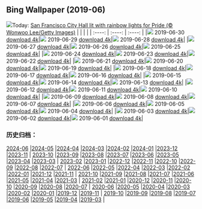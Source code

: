 ## Bing Wallpaper (2019-06)
![](http://cn.bing.com/th?id=OHR.Pride2019_EN-US5957966998_UHD.jpg&w=1000)Today: [San Francisco City Hall lit with rainbow lights for Pride (© Wonwoo Lee/Getty Images)](http://cn.bing.com/th?id=OHR.Pride2019_EN-US5957966998_UHD.jpg)
|      |      |      |
| :----: | :----: | :----: |
|![](http://cn.bing.com/th?id=OHR.Pride2019_EN-US5957966998_UHD.jpg&pid=hp&w=384&h=216&rs=1&c=4) 2019-06-30 [download 4k](http://cn.bing.com/th?id=OHR.Pride2019_EN-US5957966998_UHD.jpg)|![](http://cn.bing.com/th?id=OHR.BurrowingOwlet_EN-US5825222069_UHD.jpg&pid=hp&w=384&h=216&rs=1&c=4) 2019-06-29 [download 4k](http://cn.bing.com/th?id=OHR.BurrowingOwlet_EN-US5825222069_UHD.jpg)|![](http://cn.bing.com/th?id=OHR.Montreux_EN-US5652122855_UHD.jpg&pid=hp&w=384&h=216&rs=1&c=4) 2019-06-28 [download 4k](http://cn.bing.com/th?id=OHR.Montreux_EN-US5652122855_UHD.jpg)|
|![](http://cn.bing.com/th?id=OHR.RootBridge_EN-US5546496960_UHD.jpg&pid=hp&w=384&h=216&rs=1&c=4) 2019-06-27 [download 4k](http://cn.bing.com/th?id=OHR.RootBridge_EN-US5546496960_UHD.jpg)|![](http://cn.bing.com/th?id=OHR.GlastonburyTor_EN-US5410294627_UHD.jpg&pid=hp&w=384&h=216&rs=1&c=4) 2019-06-26 [download 4k](http://cn.bing.com/th?id=OHR.GlastonburyTor_EN-US5410294627_UHD.jpg)|![](http://cn.bing.com/th?id=OHR.SutherlandFalls_EN-US5254268111_UHD.jpg&pid=hp&w=384&h=216&rs=1&c=4) 2019-06-25 [download 4k](http://cn.bing.com/th?id=OHR.SutherlandFalls_EN-US5254268111_UHD.jpg)|
|![](http://cn.bing.com/th?id=OHR.PhilippinesFirefly_EN-US5113207566_UHD.jpg&pid=hp&w=384&h=216&rs=1&c=4) 2019-06-24 [download 4k](http://cn.bing.com/th?id=OHR.PhilippinesFirefly_EN-US5113207566_UHD.jpg)|![](http://cn.bing.com/th?id=OHR.Gnomesville_EN-US4972983987_UHD.jpg&pid=hp&w=384&h=216&rs=1&c=4) 2019-06-23 [download 4k](http://cn.bing.com/th?id=OHR.Gnomesville_EN-US4972983987_UHD.jpg)|![](http://cn.bing.com/th?id=OHR.ManausBasin_EN-US4418838752_UHD.jpg&pid=hp&w=384&h=216&rs=1&c=4) 2019-06-22 [download 4k](http://cn.bing.com/th?id=OHR.ManausBasin_EN-US4418838752_UHD.jpg)|
|![](http://cn.bing.com/th?id=OHR.SunVoyager_EN-US4292483884_UHD.jpg&pid=hp&w=384&h=216&rs=1&c=4) 2019-06-21 [download 4k](http://cn.bing.com/th?id=OHR.SunVoyager_EN-US4292483884_UHD.jpg)|![](http://cn.bing.com/th?id=OHR.AlaskaEagle_EN-US3628054504_UHD.jpg&pid=hp&w=384&h=216&rs=1&c=4) 2019-06-20 [download 4k](http://cn.bing.com/th?id=OHR.AlaskaEagle_EN-US3628054504_UHD.jpg)|![](http://cn.bing.com/th?id=OHR.CherryLaurelMaze_EN-US3512647724_UHD.jpg&pid=hp&w=384&h=216&rs=1&c=4) 2019-06-19 [download 4k](http://cn.bing.com/th?id=OHR.CherryLaurelMaze_EN-US3512647724_UHD.jpg)|
|![](http://cn.bing.com/th?id=OHR.HelixPomatia_EN-US3386213495_UHD.jpg&pid=hp&w=384&h=216&rs=1&c=4) 2019-06-18 [download 4k](http://cn.bing.com/th?id=OHR.HelixPomatia_EN-US3386213495_UHD.jpg)|![](http://cn.bing.com/th?id=OHR.CrystalBridges_EN-US3284594131_UHD.jpg&pid=hp&w=384&h=216&rs=1&c=4) 2019-06-17 [download 4k](http://cn.bing.com/th?id=OHR.CrystalBridges_EN-US3284594131_UHD.jpg)|![](http://cn.bing.com/th?id=OHR.PantheraLeoDad_EN-US3182634358_UHD.jpg&pid=hp&w=384&h=216&rs=1&c=4) 2019-06-16 [download 4k](http://cn.bing.com/th?id=OHR.PantheraLeoDad_EN-US3182634358_UHD.jpg)|
|![](http://cn.bing.com/th?id=OHR.ChalkArt_EN-US3110857931_UHD.jpg&pid=hp&w=384&h=216&rs=1&c=4) 2019-06-15 [download 4k](http://cn.bing.com/th?id=OHR.ChalkArt_EN-US3110857931_UHD.jpg)|![](http://cn.bing.com/th?id=OHR.ChimneyRock_EN-US4423988302_UHD.jpg&pid=hp&w=384&h=216&rs=1&c=4) 2019-06-14 [download 4k](http://cn.bing.com/th?id=OHR.ChimneyRock_EN-US4423988302_UHD.jpg)|![](http://cn.bing.com/th?id=OHR.MachineElephant_EN-US2606847805_UHD.jpg&pid=hp&w=384&h=216&rs=1&c=4) 2019-06-13 [download 4k](http://cn.bing.com/th?id=OHR.MachineElephant_EN-US2606847805_UHD.jpg)|
|![](http://cn.bing.com/th?id=OHR.RioGrande_EN-US2523655802_UHD.jpg&pid=hp&w=384&h=216&rs=1&c=4) 2019-06-12 [download 4k](http://cn.bing.com/th?id=OHR.RioGrande_EN-US2523655802_UHD.jpg)|![](http://cn.bing.com/th?id=OHR.CrackingArt_EN-US2386428540_UHD.jpg&pid=hp&w=384&h=216&rs=1&c=4) 2019-06-11 [download 4k](http://cn.bing.com/th?id=OHR.CrackingArt_EN-US2386428540_UHD.jpg)|![](http://cn.bing.com/th?id=OHR.PontadaPiedade_EN-US2259458869_UHD.jpg&pid=hp&w=384&h=216&rs=1&c=4) 2019-06-10 [download 4k](http://cn.bing.com/th?id=OHR.PontadaPiedade_EN-US2259458869_UHD.jpg)|
|![](http://cn.bing.com/th?id=OHR.CrownFountain_EN-US2176724041_UHD.jpg&pid=hp&w=384&h=216&rs=1&c=4) 2019-06-09 [download 4k](http://cn.bing.com/th?id=OHR.CrownFountain_EN-US2176724041_UHD.jpg)|![](http://cn.bing.com/th?id=OHR.Biorocks_EN-US2105531029_UHD.jpg&pid=hp&w=384&h=216&rs=1&c=4) 2019-06-08 [download 4k](http://cn.bing.com/th?id=OHR.Biorocks_EN-US2105531029_UHD.jpg)|![](http://cn.bing.com/th?id=OHR.DoughnutDay_EN-US0218386243_UHD.jpg&pid=hp&w=384&h=216&rs=1&c=4) 2019-06-07 [download 4k](http://cn.bing.com/th?id=OHR.DoughnutDay_EN-US0218386243_UHD.jpg)|
|![](http://cn.bing.com/th?id=OHR.MulberryArtificialHarbour_EN-US4938005411_UHD.jpg&pid=hp&w=384&h=216&rs=1&c=4) 2019-06-06 [download 4k](http://cn.bing.com/th?id=OHR.MulberryArtificialHarbour_EN-US4938005411_UHD.jpg)|![](http://cn.bing.com/th?id=OHR.PeruvianRainforest_EN-US4826244876_UHD.jpg&pid=hp&w=384&h=216&rs=1&c=4) 2019-06-05 [download 4k](http://cn.bing.com/th?id=OHR.PeruvianRainforest_EN-US4826244876_UHD.jpg)|![](http://cn.bing.com/th?id=OHR.VastPalmGrove_EN-US4704093653_UHD.jpg&pid=hp&w=384&h=216&rs=1&c=4) 2019-06-04 [download 4k](http://cn.bing.com/th?id=OHR.VastPalmGrove_EN-US4704093653_UHD.jpg)|
|![](http://cn.bing.com/th?id=OHR.HeligolandSealPup_EN-US4560370617_UHD.jpg&pid=hp&w=384&h=216&rs=1&c=4) 2019-06-03 [download 4k](http://cn.bing.com/th?id=OHR.HeligolandSealPup_EN-US4560370617_UHD.jpg)|![](http://cn.bing.com/th?id=OHR.BassRock_EN-US4445778616_UHD.jpg&pid=hp&w=384&h=216&rs=1&c=4) 2019-06-02 [download 4k](http://cn.bing.com/th?id=OHR.BassRock_EN-US4445778616_UHD.jpg)|![](http://cn.bing.com/th?id=OHR.HighTrestleTrail_EN-US4329190913_UHD.jpg&pid=hp&w=384&h=216&rs=1&c=4) 2019-06-01 [download 4k](http://cn.bing.com/th?id=OHR.HighTrestleTrail_EN-US4329190913_UHD.jpg)|
### 历史归档：
[2024-06](/picture/2024-06/) |[2024-05](/picture/2024-05/) |[2024-04](/picture/2024-04/) |[2024-03](/picture/2024-03/) |[2024-02](/picture/2024-02/) |[2024-01](/picture/2024-01/) |[2023-12](/picture/2023-12/) |[2023-11](/picture/2023-11/) |
[2023-10](/picture/2023-10/) |[2023-09](/picture/2023-09/) |[2023-08](/picture/2023-08/) |[2023-07](/picture/2023-07/) |[2023-06](/picture/2023-06/) |[2023-05](/picture/2023-05/) |[2023-04](/picture/2023-04/) |[2023-03](/picture/2023-03/) |
[2023-02](/picture/2023-02/) |[2023-01](/picture/2023-01/) |[2022-12](/picture/2022-12/) |[2022-11](/picture/2022-11/) |[2022-10](/picture/2022-10/) |[2022-09](/picture/2022-09/) |[2022-08](/picture/2022-08/) |[2022-07](/picture/2022-07/) |
[2022-06](/picture/2022-06/) |[2022-05](/picture/2022-05/) |[2022-04](/picture/2022-04/) |[2022-03](/picture/2022-03/) |[2022-02](/picture/2022-02/) |[2022-01](/picture/2022-01/) |[2021-12](/picture/2021-12/) |[2021-11](/picture/2021-11/) |
[2021-10](/picture/2021-10/) |[2021-09](/picture/2021-09/) |[2021-08](/picture/2021-08/) |[2021-07](/picture/2021-07/) |[2021-06](/picture/2021-06/) |[2021-05](/picture/2021-05/) |[2021-04](/picture/2021-04/) |[2021-03](/picture/2021-03/) |
[2021-02](/picture/2021-02/) |[2021-01](/picture/2021-01/) |[2020-12](/picture/2020-12/) |[2020-11](/picture/2020-11/) |[2020-10](/picture/2020-10/) |[2020-09](/picture/2020-09/) |[2020-08](/picture/2020-08/) |[2020-07](/picture/2020-07/) |
[2020-06](/picture/2020-06/) |[2020-05](/picture/2020-05/) |[2020-04](/picture/2020-04/) |[2020-03](/picture/2020-03/) |[2020-02](/picture/2020-02/) |[2020-01](/picture/2020-01/) |[2019-12](/picture/2019-12/) |[2019-11](/picture/2019-11/) |
[2019-10](/picture/2019-10/) |[2019-09](/picture/2019-09/) |[2019-08](/picture/2019-08/) |[2019-07](/picture/2019-07/) |[2019-06](/picture/2019-06/) |[2019-05](/picture/2019-05/) |[2019-04](/picture/2019-04/) |[2019-03](/picture/2019-03/) |
